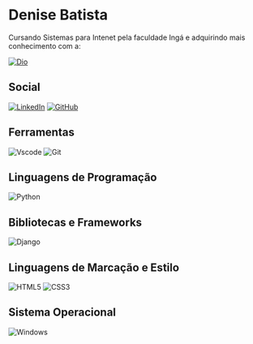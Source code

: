 # Denise Batista

Cursando Sistemas para Intenet pela faculdade Ingá e adquirindo mais conhecimento com a:


 [![Dio](https://hermes.digitalinnovation.one/assets/diome/logo-full.svg?style=for-the-badge&logo=HackerRank&logoColor=white)](https://www.dio.me/users/denise_delta01)

## Social



[![LinkedIn](https://img.shields.io/badge/LinkedIn-0077B5?style=for-the-badge&logo=linkedin&logoColor=white)](https://www.linkedin.com/in/denise-batista-01498b21a/)
[![GitHub](https://img.shields.io/badge/GitHub-100000?style=for-the-badge&logo=github&logoColor=white)](https://github.com/denisefbatista)

## Ferramentas
![Vscode](https://img.shields.io/badge/Vscode-007ACC?style=for-the-badge&logo=visual-studio-code&logoColor=white)
![Git](https://img.shields.io/badge/GIT-E44C30?style=for-the-badge&logo=git&logoColor=white)

## Linguagens de Programação
![Python](https://img.shields.io/badge/python-3670A0?style=for-the-badge&logo=python&logoColor=ffdd54)

## Bibliotecas e Frameworks

![Django](https://img.shields.io/badge/django-%23092E20.svg?style=for-the-badge&logo=django&logoColor=white)

## Linguagens de Marcação e Estilo
![HTML5](https://img.shields.io/badge/HTML5-E34F26?style=for-the-badge&logo=html5&logoColor=white)
![CSS3](https://img.shields.io/badge/CSS3-1572B6?style=for-the-badge&logo=css3&logoColor=white)


## Sistema Operacional
![Windows](https://img.shields.io/badge/Windows-000?style=for-the-badge&logo=windows&logoColor=2CA5E0)

